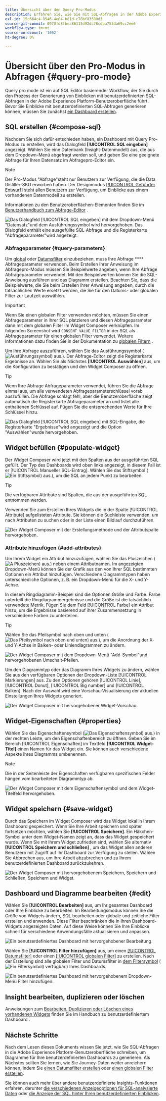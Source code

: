 ```yaml
---
title: Übersicht über den Query Pro-Modus
description: Erfahren Sie, wie Sie mit SQL-Abfragen in der Adobe Experience Platform-Benutzeroberfläche Diagramme für Ihre benutzerdefinierten Dashboards erstellen können.
exl-id: 15c664c4-8546-4e04-b81d-c78bf83500d3
source-git-commit: 0970fd8fbea86115d92dc78cdba753da69cc2ee6
workflow-type: tm+mt
source-wordcount: '1062'
ht-degree: 0%

---
```


# Übersicht über den Pro-Modus in Abfragen {#query-pro-mode}

Query pro mode ist ein auf SQL Editor basierender Workflow, der Sie durch den Prozess der Generierung von Einblicken mit benutzerdefinierten SQL-Abfragen in der Adobe Experience Platform-Benutzeroberfläche führt. Bevor Sie Einblicke mit benutzerdefinierten SQL-Abfragen generieren können, müssen Sie zunächst [ein Dashboard erstellen](./overview.md#create-custom-dashboard).

## SQL erstellen {#compose-sql}

Nachdem Sie sich dafür entschieden haben, ein Dashboard mit Query Pro-Modus zu erstellen, wird das Dialogfeld **[!UICONTROL SQL eingeben]** angezeigt. Wählen Sie eine Datenbank (Insight-Datenmodell) aus, die aus dem Dropdown-Menü abgefragt werden soll, und geben Sie eine geeignete Abfrage für Ihren Datensatz im Abfragepro-Editor ein.

>[!NOTE]
>
>Der Pro-Modus &quot;Abfrage&quot;steht nur Benutzern zur Verfügung, die die Data Distiller-SKU erworben haben. Der Designmodus [[!UICONTROL Geführter Entwurf]](../../user-defined-dashboards.md) steht allen Benutzern zur Verfügung, um Einblicke aus einem vorhandenen Datenmodell zu erstellen.

Informationen zu den Benutzeroberflächen-Elementen finden Sie im [Benutzerhandbuch zum Abfrage-Editor](../../../query-service/ui/user-guide.md#query-authoring) .

![Das Dialogfeld [!UICONTROL SQL eingeben] mit dem Dropdown-Menü &quot;Datensatz&quot;und dem Ausführungssymbol wird hervorgehoben. Das Dialogfeld enthält eine ausgefüllte SQL-Abfrage und die Registerkarte &quot;Abfrageparameter&quot;wird angezeigt.](../../images/sql-insights/enter-sql-database-dropdown.png)

### Abfrageparameter {#query-parameters}

Um [global](./filters/global-filter.md) oder [Datumsfilter](./filters/date-filter.md) einzubeziehen, muss Ihre Abfrage **** Abfrageparameter verwenden. Beim Erstellen Ihrer Anweisung im Abfragepro-Modus müssen Sie Beispielwerte angeben, wenn Ihre Abfrage Abfrageparameter verwendet. Mit den Beispielwerten können Sie die SQL-Anweisung ausführen und das Diagramm erstellen. Beachten Sie, dass die Beispielwerte, die Sie beim Erstellen Ihrer Anweisung angeben, durch die tatsächlichen Werte ersetzt werden, die Sie für den Datums- oder globalen Filter zur Laufzeit auswählen.

>[!IMPORTANT]
>
>Wenn Sie einen globalen Filter verwenden möchten, müssen Sie einen Abfrageparameter in Ihrer SQL platzieren und diesen Abfrageparameter dann mit dem globalen Filter im Widget Composer verknüpfen. Im folgenden Screenshot wird `CONSENT_VALUE_FILTER` in der SQL als Abfrageparameter für einen globalen Filter verwendet. Weitere Informationen dazu finden Sie in der Dokumentation zu [globalen Filtern](./filters/global-filter.md#enable-global-filter) .

Um Ihre Abfrage auszuführen, wählen Sie das Ausführungssymbol (![Ausführungssymbol) aus.](/help/images/icons/play.png)). Der Abfrage-Editor zeigt die Registerkarte Ergebnisse an. Wählen Sie als Nächstes **[!UICONTROL Auswählen]** aus, um die Konfiguration zu bestätigen und den Widget Composer zu öffnen.

>[!TIP]
>
>Wenn Ihre Abfrage Abfrageparameter verwendet, führen Sie die Abfrage einmal aus, um alle verwendeten Abfrageparameterschlüssel vorab auszufüllen. Die Abfrage schlägt fehl, aber die Benutzeroberfläche zeigt automatisch die Registerkarte Abfrageparameter an und listet alle enthaltenen Schlüssel auf. Fügen Sie die entsprechenden Werte für Ihre Schlüssel hinzu.

![Das Dialogfeld [!UICONTROL SQL eingeben] mit SQL-Eingabe, die Registerkarte &quot;Ergebnisse&quot;wird angezeigt und die Option &quot;Auswählen&quot;wurde hervorgehoben.](../../images/sql-insights/enter-sql-select.png)

## Widget befüllen {#populate-widget}

Der Widget Composer wird jetzt mit den Spalten aus der ausgeführten SQL gefüllt. Der Typ des Dashboards wird oben links angezeigt, in diesem Fall ist er [!UICONTROL Manueller SQL-Eintrag]. Wählen Sie das Stiftsymbol (![Ein Stiftsymbol) aus.](/help/images/icons/edit.png)), um die SQL an jedem Punkt zu bearbeiten.

>[!TIP]
>
>Die verfügbaren Attribute sind Spalten, die aus der ausgeführten SQL entnommen werden.

Verwenden Sie zum Erstellen Ihres Widgets die in der Spalte [!UICONTROL Attribute] aufgelisteten Attribute. Sie können die Suchleiste verwenden, um nach Attributen zu suchen oder in der Liste einen Bildlauf durchzuführen.

![Der Widget Composer mit der Erstellungsmethode und der Attributspalte hervorgehoben.](../../images/sql-insights/creation-method-and-attribute-column.png)

### Attribute hinzufügen {#add-attributes}

Um Ihrem Widget ein Attribut hinzuzufügen, wählen Sie das Pluszeichen (![A Pluszeichen) aus.](/help/images/icons/add-circle.png)) neben einem Attributnamen. Im angezeigten Dropdown-Menü können Sie der Grafik aus den von Ihrer SQL bestimmten Optionen ein Attribut hinzufügen. Verschiedene Diagrammtypen haben unterschiedliche Optionen, z. B. ein Dropdown-Menü für die X- und Y-Achse.

In diesem Ringdiagramm-Beispiel sind die Optionen Größe und Farbe. Farbe unterteilt die Ringdiagrammergebnisse und die Größe ist die tatsächlich verwendete Metrik. Fügen Sie dem Feld [!UICONTROL Farbe] ein Attribut hinzu, um die Ergebnisse basierend auf ihrer Zusammensetzung in verschiedene Farben zu unterteilen.

>[!TIP]
>
>Wählen Sie das Pfeilsymbol nach oben und unten (![Das Pfeilsymbol nach oben und unten) aus.](/help/images/icons/switch.png)), um die Anordnung der X- und Y-Achse in Balken- oder Liniendiagrammen zu ändern.

![Der Widget Composer mit dem Dropdown-Menü &quot;Add-Symbol&quot;und hervorgehobenen Umschalt-Pfeilen.](../../images/sql-insights/add-icon-and-switch-arrows.png)

Um den Diagrammtyp oder das Diagramm Ihres Widgets zu ändern, wählen Sie aus den verfügbaren Optionen der Dropdown-Liste [!UICONTROL Markierungen] aus. Zu den Optionen gehören [!UICONTROL Linie], [!UICONTROL Donut], [!UICONTROL Big number] und [!UICONTROL Balken]. Nach der Auswahl wird eine Vorschau-Visualisierung der aktuellen Einstellungen Ihres Widgets generiert.

![Der Widget Composer mit hervorgehobener Widget-Vorschau.](../../images/sql-insights/widget-preview.png)

## Widget-Eigenschaften {#properties}

Wählen Sie das Eigenschaftensymbol (![Das Eigenschaftensymbol) aus.](/help/images/icons/properties.png)) in der rechten Leiste, um den Eigenschaftenbereich zu öffnen. Geben Sie im Bereich [!UICONTROL Eigenschaften] im Textfeld **[!UICONTROL Widget-Titel]** einen Namen für das Widget ein. Sie können auch verschiedene Aspekte Ihres Diagramms umbenennen.

>[!NOTE]
>
>Die in der Seitenleiste der Eigenschaften verfügbaren spezifischen Felder hängen vom bearbeiteten Diagrammtyp ab.

![Der Widget Composer mit dem Eigenschaftensymbol und dem Widget-Titelfeld hervorgehoben.](../../images/sql-insights/widget-properties-title-text.png)

## Widget speichern {#save-widget}

Durch das Speichern im Widget Composer wird das Widget lokal in Ihrem Dashboard gespeichert. Wenn Sie Ihre Arbeit speichern und später fortsetzen möchten, wählen Sie **[!UICONTROL Speichern]**. Ein Häkchen-Symbol unter dem Widget-Namen zeigt an, dass das Widget gespeichert wurde. Wenn Sie mit Ihrem Widget zufrieden sind, wählen Sie alternativ **[!UICONTROL Speichern und schließen]** , um das Widget allen anderen Benutzern mit Zugriff auf Ihr Dashboard zur Verfügung zu stellen. Wählen Sie Abbrechen aus, um Ihre Arbeit abzubrechen und zu Ihrem benutzerdefinierten Dashboard zurückzukehren.

![Der Widget Composer mit hervorgehobenem Speichern, Speichern und Schließen, Speichern und Widget.](../../images/sql-insights/insight-saved.png)

## Dashboard und Diagramme bearbeiten {#edit}

Wählen Sie **[!UICONTROL Bearbeiten]** aus, um Ihr gesamtes Dashboard oder Ihre Einblicke zu bearbeiten. Im Bearbeitungsmodus können Sie die Größe von Widgets ändern, SQL bearbeiten oder globale und zeitliche Filter erstellen und anwenden. Diese Filter beschränken die in Ihren Dashboard-Widgets angezeigten Daten. Auf diese Weise können Sie Ihre Einblicke schnell für verschiedene Anwendungsfälle aktualisieren und anpassen.

![Ein benutzerdefiniertes Dashboard mit hervorgehobener Bearbeitung.](../../images/sql-insights/edit-dashboard.png)

Wählen Sie **[!UICONTROL Filter hinzufügen]** aus, um einen [[!UICONTROL Datumsfilter]](#create-date-filter) oder einen [[!UICONTROL globalen Filter]](#create-global-filter) zu erstellen. Nach der Erstellung sind alle globalen Filter und Datumsfilter in [dem Filtersymbol](#select-global-filter) (![Ein Filtersymbol) verfügbar.](/help/images/icons/filter.png)) Ihres Dashboards.

![Ein benutzerdefiniertes Dashboard mit hervorgehobenem Dropdown-Menü Filter hinzufügen.](../../images/query-pro-mode/add-filter.png)

## Insight bearbeiten, duplizieren oder löschen

Anweisungen zum [Bearbeiten, Duplizieren oder Löschen eines vorhandenen Widgets](../../user-defined-dashboards.md#duplicate) finden Sie im Handbuch zu benutzerdefiniertem Dashboard .

## Nächste Schritte

Nach dem Lesen dieses Dokuments wissen Sie jetzt, wie Sie SQL-Abfragen in die Adobe Experience Platform-Benutzeroberfläche schreiben, um Diagramme für Ihre benutzerdefinierten Dashboards zu generieren. Als Nächstes sollten Sie lernen, wie Sie Journey-Daten weiter anreichern können, indem Sie [einen Datumsfilter erstellen](./filters/date-filter.md) oder [ einen globalen Filter erstellen](./filters/global-filter.md).

Sie können auch mehr über andere benutzerdefinierte Insights-Funktionen erfahren, darunter [die verschiedenen Anzeigeoptionen für SQL-analysierte Daten](./view-more.md) oder [die Anzeige der SQL hinter Ihren benutzerdefinierten Einblicken](./view-sql.md).

